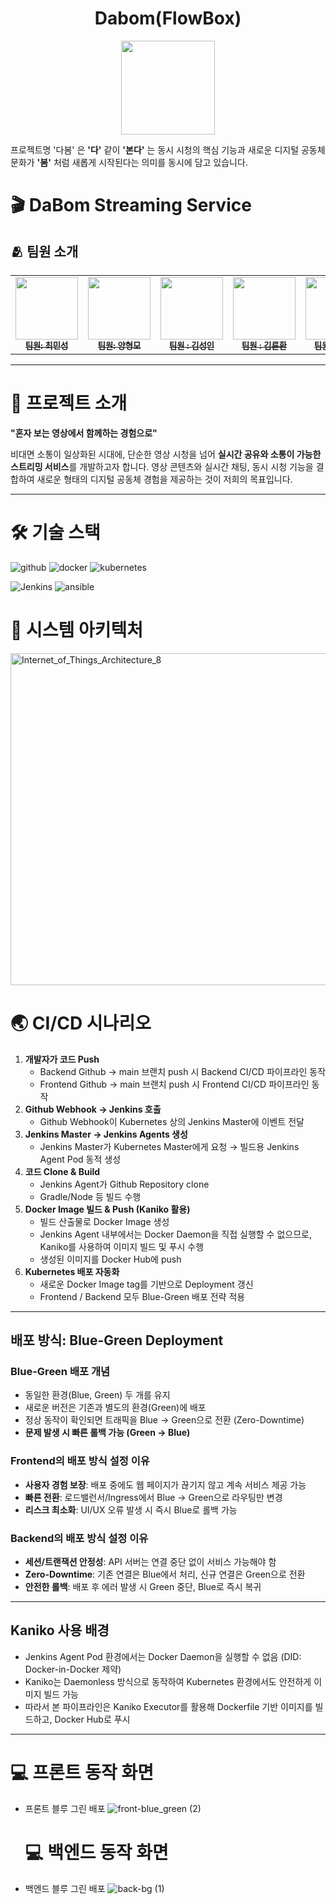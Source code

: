 ﻿<h1 align="center">Dabom(FlowBox)  </h1>
<div align="center"> 
 <img src="https://github.com/user-attachments/assets/99a3a5a1-a808-4a5b-9a72-877bafb953b4" width="150"/>
</div>

프로젝트명 '다봄' 은 **'다'** 같이 **'본다'** 는 동시 시청의 핵심 기능과 새로운 디지털 공동체 문화가
**'봄'** 처럼 새롭게 시작된다는 의미를 동시에 담고 있습니다.

# 🎬  DaBom Streaming Service
## 🫂 팀원 소개
<table align="center">
  <tbody>
    <tr>
      <td align="center"><a href="https://github.com/raccoon-coding"><img src="https://github.com/user-attachments/assets/cd54a924-3b11-4ba6-b682-711026407caa" width="100px;" alt=""/><br /><sub><b> 팀원: 최민성</b></sub></a><br /></td>
      <td align="center"><a href="https://github.com/tipsyboy"><img src="https://github.com/user-attachments/assets/307b28e9-f277-4bbd-9ece-77ca04cce34f" width="100px;" alt=""/><br /><sub><b> 팀원: 양형모</b></sub></a><br /></td>
      <td align="center"><a href="https://github.com/flionme"><img src="https://github.com/user-attachments/assets/194a7eaa-752e-461d-94e9-3057659bdafe" width="100px;" alt=""/><br /><sub><b> 팀원 : 김성인</b></sub></a><br /></td>
      <td align="center"><a href="https://github.com/Hanryang-Kim"><img src="https://github.com/user-attachments/assets/df5ffff0-a06b-4579-a695-4338bd1d2b91" width="100px;" alt=""/><br /><sub><b> 팀원 : 김륜환</b></sub></a><br /></td>
      <td align="center"><a href="https://github.com/kbw07"><img src="https://github.com/user-attachments/assets/a1fdbad2-dd82-48c7-941f-422f6e73d58f" width="100px;" alt=""/><br /><sub><b> 팀원 : 강병욱 </b></sub></a><br /></td>
    </tr>
  </tbody>
</table>

---

# 🎯 프로젝트 소개
**"혼자 보는 영상에서 함께하는 경험으로"**

비대면 소통이 일상화된 시대에, 단순한 영상 시청을 넘어 **실시간 공유와 소통이 가능한 스트리밍 서비스**를 개발하고자 합니다.
영상 콘텐츠와 실시간 채팅, 동시 시청 기능을 결합하여 새로운 형태의 디지털 공동체 경험을 제공하는 것이 저희의 목표입니다.

---

# 🛠 기술 스택
![github](https://img.shields.io/badge/github-181717.svg?style=for-the-badge&logo=github&logoColor=white)
![docker](https://img.shields.io/badge/docker-2496ED.svg?style=for-the-badge&logo=docker&logoColor=white)
![kubernetes](https://img.shields.io/badge/kubernetes-326CE5.svg?style=for-the-badge&logo=kubernetes&logoColor=white)

![Jenkins](https://img.shields.io/badge/jenkins-D24939.svg?style=for-the-badge&logo=jenkins&logoColor=white)
![ansible](https://img.shields.io/badge/ansible-EE0000.svg?style=for-the-badge&logo=ansible&logoColor=white)

# 🔧 시스템 아키텍처
<img width="896" height="531" alt="Internet_of_Things_Architecture_8" src="https://github.com/user-attachments/assets/bb524dc6-a15f-4e4b-bc96-5c380fd2caeb" />


# 🌏 CI/CD 시나리오
1. **개발자가 코드 Push**
   - Backend Github → main 브랜치 push 시 Backend CI/CD 파이프라인 동작
   - Frontend Github → main 브랜치 push 시 Frontend CI/CD 파이프라인 동작
2. **Github Webhook → Jenkins 호출**
   - Github Webhook이 Kubernetes 상의 Jenkins Master에 이벤트 전달
3. **Jenkins Master → Jenkins Agents 생성**
   - Jenkins Master가 Kubernetes Master에게 요청 → 빌드용 Jenkins Agent Pod 동적 생성
4. **코드 Clone & Build**
   - Jenkins Agent가 Github Repository clone
   - Gradle/Node 등 빌드 수행 
5. **Docker Image 빌드 & Push (Kaniko 활용)**
   - 빌드 산출물로 Docker Image 생성
   - Jenkins Agent 내부에서는 Docker Daemon을 직접 실행할 수 없으므로, Kaniko를 사용하여 이미지 빌드 및 푸시 수행
   - 생성된 이미지를 Docker Hub에 push
6. **Kubernetes 배포 자동화**
   - 새로운 Docker Image tag를 기반으로 Deployment 갱신
   - Frontend / Backend 모두 Blue-Green 배포 전략 적용
---
## 배포 방식: Blue-Green Deployment
### Blue-Green 배포 개념
- 동일한 환경(Blue, Green) 두 개를 유지 
- 새로운 버전은 기존과 별도의 환경(Green)에 배포 
- 정상 동작이 확인되면 트래픽을 Blue → Green으로 전환 (Zero-Downtime)
- **문제 발생 시 빠른 롤백 가능 (Green → Blue)**
### Frontend의 배포 방식 설정 이유
- **사용자 경험 보장**: 배포 중에도 웹 페이지가 끊기지 않고 계속 서비스 제공 가능 
- **빠른 전환**: 로드밸런서/Ingress에서 Blue → Green으로 라우팅만 변경 
- **리스크 최소화**: UI/UX 오류 발생 시 즉시 Blue로 롤백 가능
### Backend의 배포 방식 설정 이유
- **세션/트랜잭션 안정성**: API 서버는 연결 중단 없이 서비스 가능해야 함 
- **Zero-Downtime**: 기존 연결은 Blue에서 처리, 신규 연결은 Green으로 전환 
- **안전한 롤백**: 배포 후 에러 발생 시 Green 중단, Blue로 즉시 복귀
---
## Kaniko 사용 배경
- Jenkins Agent Pod 환경에서는 Docker Daemon을 실행할 수 없음 (DID: Docker-in-Docker 제약)
- Kaniko는 Daemonless 방식으로 동작하여 Kubernetes 환경에서도 안전하게 이미지 빌드 가능 
- 따라서 본 파이프라인은 Kaniko Executor를 활용해 Dockerfile 기반 이미지를 빌드하고, Docker Hub로 푸시
---

# 💻 프론트 동작 화면
- 프론트 블루 그린 배포
  ![front-blue_green (2)](https://github.com/user-attachments/assets/a199f803-b8b7-40cb-baf7-bb7d965afc43)


  # 💻 백엔드 동작 화면
- 백엔드 블루 그린 배포
  ![back-bg (1)](https://github.com/user-attachments/assets/d1ac0133-199a-4d70-a807-30c816a4fea4)






